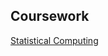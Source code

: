 ## Coursework

[Statistical Computing](https://josegonzalezstatistics.github.io/git_hub/Computational/534_project.html)

